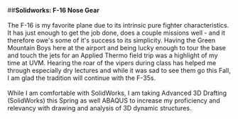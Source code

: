##**Solidworks: F-16 Nose Gear**<br>
<br>
The F-16 is my favorite plane due to its intrinsic pure fighter characteristics. It has just enough to get the job done, does a couple missions well - and it therefore owe's some of it's success to its simplicity. Having the Green Mountain Boys here at the airport and being lucky enough to tour the base and touch the jets for an Applied Thermo field trip was a highlight of my time at UVM. Hearing the roar of the vipers during class has helped me through especially dry lectures and while it was sad to see them go this Fall, I am glad the tradition will continue with the F-35s.<br>
<br>
While I am comfortable with SolidWorks, I am taking Advanced 3D Drafting (SolidWorks) this Spring as well ABAQUS to increase my proficiency and relevancy with drawing and analysis of 3D dynamic structures. <br>
